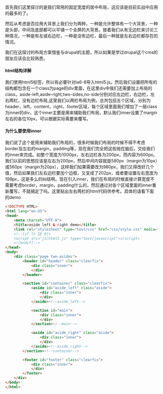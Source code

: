 首先我们这里探讨的是我们常用的固定宽度的居中布局，这应该是目前实战中应用的最多的了。

然后从考虑是否应用大背景上我们分为两种，一种是允许整体有一个大背景，一种是头部，中间及底部都可以平铺一个全屏的大背景。接着我们从有无边栏来讨论三种情况，一种是有左或右边栏，一种是没有边栏，最后一种就是左右边栏都存在的情况。

我们在这探讨的布局方案借鉴与drupal的主题，所以如果是学过drupal这个cms的朋友应该会比较熟悉。
#### html结构详解
我们使用html5标签，所以有必要针对ie6-8导入html5.js。然后我们设置把所有的结构都包含在一个class为page的div里面，在这里div中我们还需要加上布局的class，aside-left,aside-right,two-sides,no-side分别对应左边栏，右边栏，左右两栏，没有边栏布局,这里我们以两栏布局为例，总共包括五个区域，分别为header，left，content，right，footer区域，每个区域里面我们增加了一层class为inner的div，这个inner主要是用来辅助我们布局，默认我们inner设置了margin左右的各位10px，可以根据实际需要来覆写。
#### 为什么要使用inner
我们说了这个是用来辅助我们布局的，很多时候我们布局的时候不得不考虑border及左右的margin，padding等，现在我们完全把这些抛在脑后，交给我们的inner来完成。如整个宽度为1000px，左右边栏各为200px，而内容为600px。我们以前的思想应该是左右为200px，然后中间内容就是580px（margin为10px）或560px（margin为20px），这样我们如果需要改为980px，我们又得改好几个值，然后如果我们左右边栏要加个边框，又变成了202px，或者要设置左右宽度为198px，这是多么的纠结啊。现在引入inner，我们在布局的时候直接计算宽度不需要考虑border，margin，padding什么的，然后通过对各个区域里面的inner重新覆写，不就搞定了吗。这里贴出左右两栏的html代码供参考。具体的请看下面的demo
``` html
<!DOCTYPE HTML>
<html lang="en-US">
<head>
	<meta charset="UTF-8">
	<title>aside left & right demo</title>
	<link rel="stylesheet" type="text/css" href="css/style.css" media="all" />
	<!--[if lt IE 9]>
	<script src="js/html5.js" type="text/javascript"></script>
	<![endif]-->
</head>
<body>
	<div class="page two-asides">
		<header id="header" class="clearfix">
			<div class="inner">
            </div>
		</header>

		<section id="container" class="clearfix">		
			<aside id="aside_left" class="aside">
				<div class="inner">
				</div>
			</aside><!--aside_left-->

			<section id="main">
				<div class="inner">
				</div>		
			</section><!--main-->

			<aside id="aside_right" class="aside">
				<div class="inner">
				</div>
			</aside><!--aside_right-->	
		</section><!--container-->

		<footer id="footer" class="clearfix">
			<div class="inner">
			</div>
		</footer>
	</div>
</body>
</html>
```
